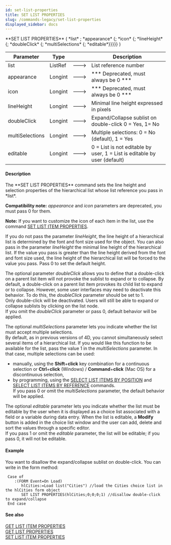 ```yaml
---
id: set-list-properties
title: SET LIST PROPERTIES
slug: /commands-legacy/set-list-properties
displayed_sidebar: docs
---
```


<!--REF #_command_.SET LIST PROPERTIES.Syntax-->**SET LIST PROPERTIES** ( *list* ; *appearance* {; *icon* {; *lineHeight* {; *doubleClick* {; *multiSelections* {; *editable*}}}}} )<!-- END REF-->
<!--REF #_command_.SET LIST PROPERTIES.Params-->
| Parameter | Type |  | Description |
| --- | --- | --- | --- |
| list | ListRef | &#x1F852; | List reference number |
| appearance | Longint | &#x1F852; | *** Deprecated, must always be 0 *** |
| icon | Longint | &#x1F852; | *** Deprecated, must always be 0 *** |
| lineHeight | Longint | &#x1F852; | Minimal line height expressed in pixels |
| doubleClick | Longint | &#x1F852; | Expand/Collapse sublist on double-click 0 = Yes, 1= No |
| multiSelections | Longint | &#x1F852; | Multiple selections: 0 = No (default), 1 = Yes |
| editable | Longint | &#x1F852; | 0 = List is not editable by user, 1 = List is editable by user (default) |

<!-- END REF-->

#### Description 

<!--REF #_command_.SET LIST PROPERTIES.Summary-->The **SET LIST PROPERTIES** command sets the line height and selection properties of the hierarchical list whose list reference you pass in *list*.<!-- END REF-->

**Compatibility note:** *appearance* and *icon* parameters are deprecated, you must pass 0 for them. 

**Note:** If you want to customize the icon of each item in the list, use the command [SET LIST ITEM PROPERTIES](set-list-item-properties.md).

If you do not pass the parameter *lineHeight*, the line height of a hierarchical list is determined by the font and font size used for the object. You can also pass in the parameter *lineHeight* the minimal line height of the hierarchical list. If the value you pass is greater than the line height derived from the font and font size used, the line height of the hierarchical list will be forced to the value you pass. Pass 0 to set the default height.

The optional parameter *doubleClick* allows you to define that a double-click on a parent list item will not provoke the sublist to expand or to collapse. By default, a double-click on a parent list item provokes its child list to expand or to collapse. However, some user interfaces may need to deactivate this behavior. To do this, the *doubleClick* parameter should be set to 1.  
Only double-click will be deactivated. Users will still be able to expand or collapse sublists by clicking on the list node.  
If you omit the *doubleClick* parameter or pass 0, default behavior will be applied. 

The optional *multiSelections* parameter lets you indicate whether the list must accept multiple selections.   
By default, as in previous versions of 4D, you cannot simultaneously select several items of a hierarchical list. If you would like this function to be available for the list, pass the value 1 in the *multiSelections* parameter. In that case, multiple selections can be used:

* manually, using the **Shift**+**click** key combination for a continuous selection or **Ctrl**+**click** (Windows) / **Command**+**click** (Mac OS) for a discontinuous selection,
* by programming, using the [SELECT LIST ITEMS BY POSITION](select-list-items-by-position.md) and [SELECT LIST ITEMS BY REFERENCE](select-list-items-by-reference.md) commands.  
If you pass 0 or omit the *multiSelections* parameter, the default behavior will be applied.

The optional *editable* parameter lets you indicate whether the list must be editable by the user when it is displayed as a choice list associated with a field or a variable during data entry. When the list is editable, a **Modify** button is added in the choice list window and the user can add, delete and sort the values through a specific editor.   
If you pass 1 or omit the *editable* parameter, the list will be editable; if you pass 0, it will not be editable.

#### Example 

You want to disallow the expand/collapse sublist on double-click. You can write in the form method: 

```4d
 Case of
    :(FORM Event=On Load)
       hlCities:=Load list("Cities") //load the Cities choice list in the hlCities form object
       SET LIST PROPERTIES(hlCities;0;0;0;1) //disallow double-click to expand/collapse
 End case
```

#### See also 

[GET LIST ITEM PROPERTIES](get-list-item-properties.md)  
[GET LIST PROPERTIES](get-list-properties.md)  
[SET LIST ITEM PROPERTIES](set-list-item-properties.md)  